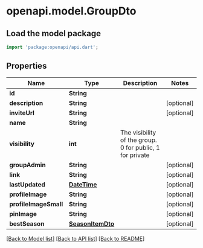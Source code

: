# openapi.model.GroupDto

## Load the model package
```dart
import 'package:openapi/api.dart';
```

## Properties
Name | Type | Description | Notes
------------ | ------------- | ------------- | -------------
**id** | **String** |  | 
**description** | **String** |  | [optional] 
**inviteUrl** | **String** |  | [optional] 
**name** | **String** |  | 
**visibility** | **int** | The visibility of the group. 0 for public, 1 for private | 
**groupAdmin** | **String** |  | [optional] 
**link** | **String** |  | [optional] 
**lastUpdated** | [**DateTime**](DateTime.md) |  | [optional] 
**profileImage** | **String** |  | [optional] 
**profileImageSmall** | **String** |  | [optional] 
**pinImage** | **String** |  | [optional] 
**bestSeason** | [**SeasonItemDto**](SeasonItemDto.md) |  | [optional] 

[[Back to Model list]](../README.md#documentation-for-models) [[Back to API list]](../README.md#documentation-for-api-endpoints) [[Back to README]](../README.md)


